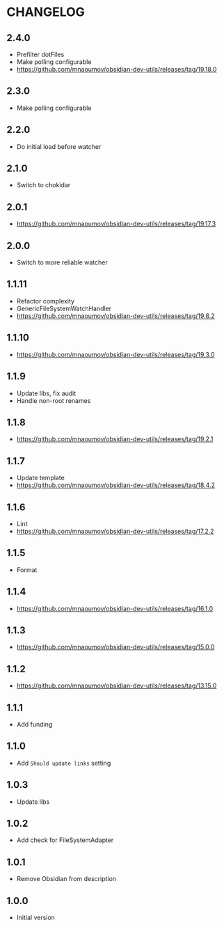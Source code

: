 # CHANGELOG

## 2.4.0

- Prefilter dotFiles
- Make polling configurable
- https://github.com/mnaoumov/obsidian-dev-utils/releases/tag/19.18.0

## 2.3.0

- Make polling configurable

## 2.2.0

- Do initial load before watcher

## 2.1.0

- Switch to chokidar

## 2.0.1

- https://github.com/mnaoumov/obsidian-dev-utils/releases/tag/19.17.3

## 2.0.0

- Switch to more reliable watcher

## 1.1.11

- Refactor complexity
- GenericFileSystemWatchHandler
- https://github.com/mnaoumov/obsidian-dev-utils/releases/tag/19.8.2

## 1.1.10

- https://github.com/mnaoumov/obsidian-dev-utils/releases/tag/19.3.0

## 1.1.9

- Update libs, fix audit
- Handle non-root renames

## 1.1.8

- https://github.com/mnaoumov/obsidian-dev-utils/releases/tag/19.2.1

## 1.1.7

- Update template
- https://github.com/mnaoumov/obsidian-dev-utils/releases/tag/18.4.2

## 1.1.6

- Lint
- https://github.com/mnaoumov/obsidian-dev-utils/releases/tag/17.2.2

## 1.1.5

- Format

## 1.1.4

- https://github.com/mnaoumov/obsidian-dev-utils/releases/tag/16.1.0

## 1.1.3

- https://github.com/mnaoumov/obsidian-dev-utils/releases/tag/15.0.0

## 1.1.2

- https://github.com/mnaoumov/obsidian-dev-utils/releases/tag/13.15.0

## 1.1.1

- Add funding

## 1.1.0

- Add `Should update links` setting

## 1.0.3

- Update libs

## 1.0.2

- Add check for FileSystemAdapter

## 1.0.1

- Remove Obsidian from description

## 1.0.0

- Initial version
